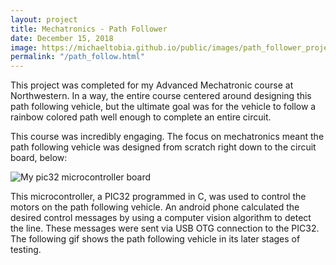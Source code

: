 ```yaml
---
layout: project
title: Mechatronics - Path Follower
date: December 15, 2018
image: https://michaeltobia.github.io/public/images/path_follower_project.jpg
permalink: "/path_follow.html"
---
```


This project was completed for my Advanced Mechatronic course at Northwestern.
In a way, the entire course centered around designing this path following vehicle,
but the ultimate goal was for the vehicle to follow a rainbow colored path well
enough to complete an entire circuit.

This course was incredibly engaging. The focus on mechatronics meant the path
following vehicle was designed from scratch right down to the circuit board,
below:

![My pic32 microcontroller board](https://michaeltobia.github.io/public/images/pic32.jpg)

This microcontroller, a PIC32 programmed in C, was used to control the motors on the path
following vehicle. An android phone calculated the desired control messages by using
a computer vision algorithm to detect the line. These messages were sent via USB
OTG connection to the PIC32. The following gif shows the path following vehicle
in its later stages of testing.
